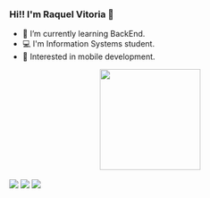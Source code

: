 ### Hi!! I'm Raquel Vitoria 👋



- 🌱 I’m currently learning BackEnd.
- 💻 I'm Information Systems student.
- 📲 Interested in mobile development.
 

<div align="center">
  <a href="https://github.com/raquelmiy">
 
  <img height="180em" src="https://github-readme-stats.vercel.app/api/top-langs/?username=raquelmiy&layout=compact&langs_count=7&theme=tokyonight"/>
</div>

  <br>
  <a href="https://www.instagram.com/vttraquel/" target="_blank"><img src="https://img.shields.io/badge/-Instagram-%23E4405F?style=for-the-badge&logo=instagram&logoColor=white" target="_blank"></a>
 <a href="https://discord.com/channels/@me" target="_blank"><img src="https://img.shields.io/badge/Discord-7289DA?style=for-the-badge&logo=discord&logoColor=white" target="_blank"></a> 
  <a href="https://www.linkedin.com/in/raquel-vitoria-sousa-guimar%C3%A3es-55470917b/" target="_blank"><img src="https://img.shields.io/badge/-LinkedIn-%230077B5?style=for-the-badge&logo=linkedin&logoColor=white" target="_blank"></a> 
 
  
 
</div>
